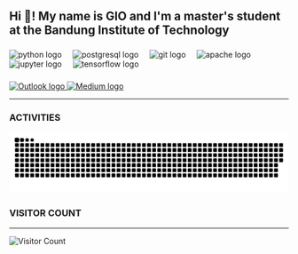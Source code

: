 <h2 align="left">Hi 👋! My name is GIO and I'm a master's student at the Bandung Institute of Technology</h2>

###

<div align="left">
  <img src="https://cdn.jsdelivr.net/gh/devicons/devicon/icons/python/python-original.svg" height="30" alt="python logo"  />
  <img width="12" />
  <img src="https://cdn.jsdelivr.net/gh/devicons/devicon/icons/postgresql/postgresql-original.svg" height="30" alt="postgresql logo"  />
  <img width="12" />
  <img src="https://cdn.jsdelivr.net/gh/devicons/devicon/icons/git/git-original.svg" height="30" alt="git logo"  />
  <img width="12" />
  <img src="https://cdn.jsdelivr.net/gh/devicons/devicon/icons/apache/apache-original.svg" height="30" alt="apache logo"  />
  <img width="12" />
  <img src="https://cdn.jsdelivr.net/gh/devicons/devicon/icons/jupyter/jupyter-original.svg" height="30" alt="jupyter logo"  />
  <img width="12" />
  <img src="https://cdn.jsdelivr.net/gh/devicons/devicon/icons/tensorflow/tensorflow-original.svg" height="30" alt="tensorflow logo"  />
</div>

###

<div align="left">
  <a href="mailto:20924303@mahasiswa.itb.ac.id" target="_blank">
    <img src="https://img.shields.io/static/v1?message=Outlook&logo=microsoftoutlook&label=&color=0078D4&logoColor=white&labelColor=&style=for-the-badge" height="35" alt="Outlook logo" />
  </a>
  <a href="https://medium.com/@20924303" target="_blank">
    <img src="https://img.shields.io/static/v1?message=Medium&logo=medium&label=&color=12100E&logoColor=white&labelColor=&style=for-the-badge" height="35" alt="Medium logo" />
  </a>
</div>

----
### ACTIVITIES
![snake gif](https://github.com/giovaldiramadhan/giovaldiramadhan/blob/output/github-snake-dark.svg)

### VISITOR COUNT
----
<img src="https://profile-counter.deno.dev/giovaldiramadhan/count.svg" alt="Visitor Count" />




